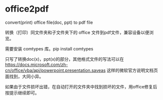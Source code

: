 # office2pdf
convert(print) office file(doc, ppt) to pdf file

转换（打印）同文件夹和子文件夹下的 office 文件到pdf文件，兼容设备以便浏览。

需要安装 comtypes 库。pip install comtypes

只写了转换doc(x)，ppt(x)的部分，其他格式文件的写法可以在 https://docs.microsoft.com/zh-cn/office/vba/api/powerpoint.presentation.saveas 这样的微软官方说明文档页面找到，大同小异。

如果由于文件损坏出错，在自动打开的文件夹中找到损坏的文件，用office修复后按提示继续即可。
